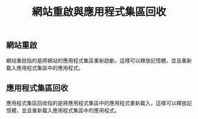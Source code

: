 ﻿---
title: 網站重啟與應用程式集區回收
layout: default
parent: IIS
nav_order: 3
---

## 網站重啟
網站重啟指的是將網站的應用程式集區重新啟動，這樣可以釋放記憶體，並且重新載入應用程式集區中的應用程式。
 

## 應用程式集區回收
應用程式集區回收指的是將應用程式集區中的應用程式重新載入，這樣可以釋放記憶體，並且重新載入應用程式集區中的應用程式。
